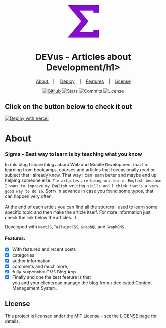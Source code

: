 
<h1 align="center">
   <img alt="sigma" src="github/sigmaLogo.svg" width="100px"  />
</h1>
  
<div align="center">
  <h1>DEVus - Articles about Development/h1>
</div>

<p align="center" >
  <a href="#about"> About </a> &nbsp;&nbsp;&nbsp;| &nbsp;&nbsp;&nbsp;
  <a href="#click-on-the-button-below-to-vist-the-blog">Deploy</a> &nbsp;&nbsp;&nbsp;|&nbsp;&nbsp;&nbsp;
  <a href="#features">Features</a> &nbsp;&nbsp;&nbsp;|&nbsp;&nbsp;&nbsp;
  <a href="#license">License</a>
</p>


<p align="center">
  <a href="https://github.com/eulazzo" target="_blank">
    <img src="https://img.shields.io/static/v1?label=author&message=eulazzo&color=4425EC&labelColor=9c44dc" alt="Github"> 
  </a>
    <img src="https://img.shields.io/github/stars/eulazzo/Sigma?color=4425EC&labelColor=9c44dc" alt="Stars">
  <img src="https://img.shields.io/github/last-commit/eulazzo/Sigma?color=4425EC&labelColor=9c44dc" alt="Commits">
  <img src="https://img.shields.io/static/v1?label=license&message=MIT&color=4425EC&labelColor=9c44dc" alt="License">
</p>

## Click on the button below to check it out
[![Deploy with Vercel](https://vercel.com/button)]( https://devus.netlify.app/ )

# About

### Sigma - Best way to learn is by teaching what you know

<p>
In this blog I share things about Web and Mobile Development that i'm learning from bootcamps, courses and articles that I occasionally read or subject that i already know. That way I can learn better and maybe end up helping someone else.
<code>The articles are being written in English because I want to improve my English writing skills and I think that's a very good way to do so</code>. Sorry in advance in case you found some typos, that can happen very often. </br></br>  
At the end of each article you can find all the sources I used to learn some specific topic and then make the article itself. For more information just check the link below the articles. :)
</p>
 
<p>Developed with <code>NextJS</code>, <code>TailwindCSS</code>, <code>GraphQL</code>  and <code>GraphCMS</code>  </p> 

#### Features:
- [X] With featured and recent posts
- [X] categories
- [X] author information
- [X] comments and much more,
- [X] fully responsive CMS Blog App
- [X] Finally and one the best feature is that  
you and your clients can manage the blog from a dedicated Content Management System. </br>
 
## License

This project is licensed under the MIT License - see the [LICENSE](https://opensource.org/licenses/MIT) page for details.
